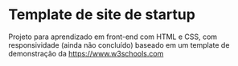 # Template de site de startup
Projeto para aprendizado em front-end com HTML e CSS, com responsividade (ainda não concluído) baseado em um template de demonstração da https://www.w3schools.com
